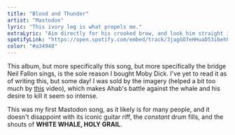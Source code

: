 ```yaml
---
title: "Blood and Thunder"
artist: "Mastodon"
lyric: "This ivory leg is what propels me."
extraLyric: "Aim directly for his crooked brow, and look him straight in the eye."
spotifyLink: "https://open.spotify.com/embed/track/3jagGO7eHHuaD53ibehkux"
color: "#a34940"
---
```


This album, but more specifically this song, but more specifically the bridge Neil Fallon sings, is the sole reason I bought Moby Dick. I've yet to read it as of writing this, but some day! I was sold by the imagery (helped a bit too much by [this](https://youtu.be/bpoAcXu65TM) video), which makes Ahab's battle against the whale and his desire to kill it seem so intense.

This was my first Mastodon song, as it likely is for many people, and it doesn't disappoint with its iconic guitar riff, the *constant* drum fills, and the shouts of **WHITE WHALE, HOLY GRAIL**.
